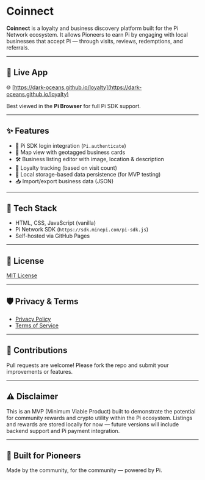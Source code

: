 # Coinnect

**Coinnect** is a loyalty and business discovery platform built for the Pi Network ecosystem. It allows Pioneers to earn Pi by engaging with local businesses that accept Pi — through visits, reviews, redemptions, and referrals.

---

## 🔗 Live App

🌐 [https://dark-oceans.github.io/loyalty](https://dark-oceans.github.io/loyalty)

Best viewed in the **Pi Browser** for full Pi SDK support.

---

## ✨ Features

- 🔐 Pi SDK login integration (`Pi.authenticate`)
- 📍 Map view with geotagged business cards
- 🛠 Business listing editor with image, location & description
- 🎯 Loyalty tracking (based on visit count)
- 💾 Local storage-based data persistence (for MVP testing)
- 📥 Import/export business data (JSON)

---

## 🚀 Tech Stack

- HTML, CSS, JavaScript (vanilla)
- Pi Network SDK (`https://sdk.minepi.com/pi-sdk.js`)
- Self-hosted via GitHub Pages

---

## 📃 License

[MIT License](./LICENSE)

---

## 🛡 Privacy & Terms

- [Privacy Policy](https://dark-oceans.github.io/Loyalty/privacy.html)
- [Terms of Service](https://dark-oceans.github.io/Loyalty/terms.html)

---

## 🤝 Contributions

Pull requests are welcome! Please fork the repo and submit your improvements or features.

---

## ⚠️ Disclaimer

This is an MVP (Minimum Viable Product) built to demonstrate the potential for community rewards and crypto utility within the Pi ecosystem. Listings and rewards are stored locally for now — future versions will include backend support and Pi payment integration.

---

## 💛 Built for Pioneers

Made by the community, for the community — powered by Pi.
